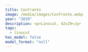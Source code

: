 ```yaml
---
title: Confronto
image: /media/images/Confronto.webp
year: "2019"
description: <p>Linocut, 42x29</p>
tags:
  - linocut
has_model: false
model_format: "null"
---
```

